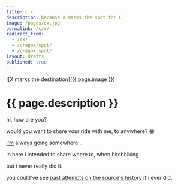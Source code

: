 ```yaml
---
title: c x
description: because X marks the spot for C
image: /pages/cx.jpg
permalink: /c/x/
redirect_from:
  - /cx/
  - /cregox/spot/
  - /cregox spot/
layout: drafts
published: true
---
```


![X marks the destination]({{ page.image }})

# {{ page.description }}

hi, how are you?

would you want to share your ride with me, to anywhere? 😁

[i'm](/who) always going somewhere...

in here i intended to share where to, when hitchhiking.

but i never really did it.

you could've see [past attempts on the source's history](https://github.com/ahoxus/ahoxus.github.io/commits/master/pages/c/x.md) if i ever did.
